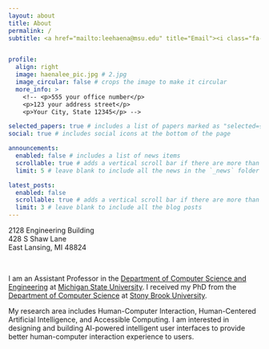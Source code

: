 ```yaml
---
layout: about
title: About
permalink: /
subtitle: <a href="mailto:leehaena@msu.edu" title="Email"><i class="fa-solid fa-envelope fa-xl"></i></a> &ensp; <a href="https://scholar.google.com/citations?user=CbmN5FwAAAAJ" title="Google Scholar"><i class="fa-brands fa-google-scholar fa-xl"></i></a> &ensp; <a href="https://www.linkedin.com/in/hae-na-lee/" title="LinkedIn"><i class="fa-brands fa-linkedin fa-xl"></i></a> &ensp; <a href="/cv/" title="Resume"><i class="ai ai-cv ai-2x"></i></a>


profile:
  align: right
  image: haenalee_pic.jpg # 2.jpg
  image_circular: false # crops the image to make it circular
  more_info: >
    <!-- <p>555 your office number</p>
    <p>123 your address street</p>
    <p>Your City, State 12345</p> -->

selected_papers: true # includes a list of papers marked as "selected={true}"
social: true # includes social icons at the bottom of the page

announcements:
  enabled: false # includes a list of news items
  scrollable: true # adds a vertical scroll bar if there are more than 3 news items
  limit: 5 # leave blank to include all the news in the `_news` folder

latest_posts:
  enabled: false
  scrollable: true # adds a vertical scroll bar if there are more than 3 new posts items
  limit: 3 # leave blank to include all the blog posts
---
```


<div>
  <p>
  2128 Engineering Building<br/>428 S Shaw Lane<br/>East Lansing, MI 48824
  </p>
</div>
<br>

<!-- Write your biography here. Tell the world about yourself. Link to your favorite [subreddit](http://reddit.com). You can put a picture in, too. The code is already in, just name your picture `prof_pic.jpg` and put it in the `img/` folder.

Put your address / P.O. box / other info right below your picture. You can also disable any of these elements by editing `profile` property of the YAML header of your `_pages/about.md`. Edit `_bibliography/papers.bib` and Jekyll will render your [publications page](/al-folio/publications/) automatically.

Link to your social media connections, too. This theme is set up to use [Font Awesome icons](https://fontawesome.com/) and [Academicons](https://jpswalsh.github.io/academicons/), like the ones below. Add your Facebook, Twitter, LinkedIn, Google Scholar, or just disable all of them. -->

I am an Assistant Professor in the [Department of Computer Science and Engineering](https://engineering.msu.edu/about/departments/cse) at [Michigan State University](https://msu.edu/). 
I received my PhD from the [Department of Computer Science](https://www.cs.stonybrook.edu/) at [Stony Brook University](https://www.stonybrook.edu/).

My research area includes Human-Computer Interaction, Human-Centered Artificial Intelligence, and Accessible Computing.
I am interested in designing and building AI-powered intelligent user interfaces to provide better human-computer interaction experience to users.

<br>